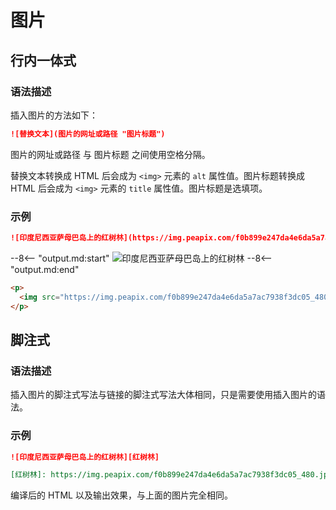 # 图片

## 行内一体式

### 语法描述

插入图片的方法如下：

```markdown
![替换文本](图片的网址或路径 "图片标题")
```

图片的网址或路径 与 图片标题 之间使用空格分隔。

替换文本转换成 HTML 后会成为 `<img>` 元素的 `alt` 属性值。图片标题转换成 HTML 后会成为 `<img>` 元素的 `title` 属性值。图片标题是选填项。

### 示例

```markdown
![印度尼西亚萨母巴岛上的红树林](https://img.peapix.com/f0b899e247da4e6da5a7ac7938f3dc05_480.jpg "漂亮的红树林")
```

--8<-- "output.md:start"
![印度尼西亚萨母巴岛上的红树林](https://img.peapix.com/f0b899e247da4e6da5a7ac7938f3dc05_480.jpg "漂亮的红树林")
--8<-- "output.md:end"

```html
<p>
  <img src="https://img.peapix.com/f0b899e247da4e6da5a7ac7938f3dc05_480.jpg" alt="印度尼西亚萨母巴岛上的红树林" title="漂亮的红树林">
</p>
```

## 脚注式

### 语法描述

插入图片的脚注式写法与链接的脚注式写法大体相同，只是需要使用插入图片的语法。

### 示例

```markdown
![印度尼西亚萨母巴岛上的红树林][红树林]

[红树林]: https://img.peapix.com/f0b899e247da4e6da5a7ac7938f3dc05_480.jpg "漂亮的红树林"
```

编译后的 HTML 以及输出效果，与上面的图片完全相同。
